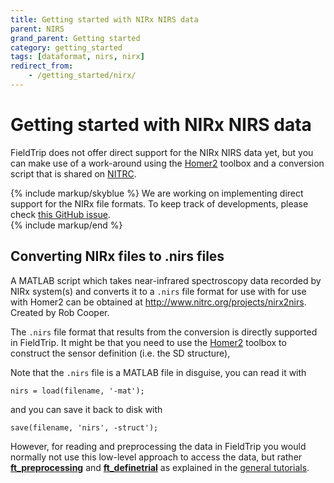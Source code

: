 ```yaml
---
title: Getting started with NIRx NIRS data
parent: NIRS
grand_parent: Getting started
category: getting_started
tags: [dataformat, nirs, nirx]
redirect_from:
    - /getting_started/nirx/
---
```


# Getting started with NIRx NIRS data

FieldTrip does not offer direct support for the NIRx NIRS data yet, but you can make use of a work-around using the [Homer2](https://www.nitrc.org/projects/homer2) toolbox and a conversion script that is shared on [NITRC](https://www.nitrc.org).

{% include markup/skyblue %}
We are working on implementing direct support for the NIRx file formats. To keep track of developments, please check [this GitHub issue](https://github.com/fieldtrip/fieldtrip/issues/1528).  
{% include markup/end %}

## Converting NIRx files to .nirs files

A MATLAB script which takes near-infrared spectroscopy data recorded by NIRx system(s) and converts it to a `.nirs` file format for use with for use with Homer2 can be obtained at <http://www.nitrc.org/projects/nirx2nirs>. Created by Rob Cooper.

The `.nirs` file format that results from the conversion is directly supported in FieldTrip. It might be that you need to use the [Homer2](https://www.nitrc.org/projects/homer2) toolbox to construct the sensor definition (i.e. the SD structure),

Note that the `.nirs` file is a MATLAB file in disguise, you can read it with

    nirs = load(filename, '-mat');
    
and you can save it back to disk with
    
    save(filename, 'nirs', -struct');    

However, for reading and preprocessing the data in FieldTrip you would normally not use this low-level approach to access the data, but rather **[ft_preprocessing](/reference/ft_preprocessing)** and **[ft_definetrial](/reference/ft_definetrial)** as explained in the [general tutorials](/tutorial).
